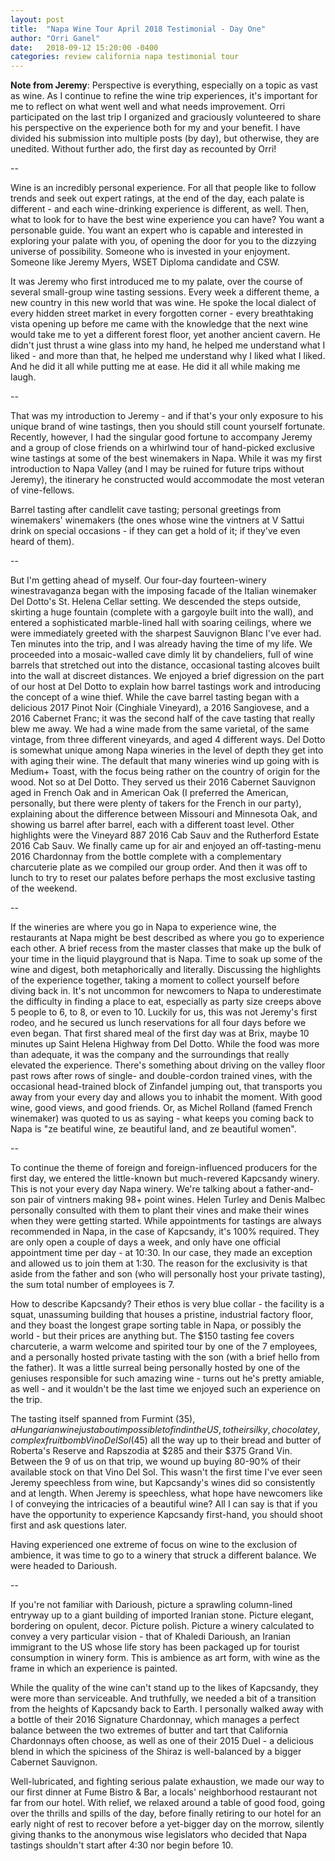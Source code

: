 ```yaml
---
layout: post
title:  "Napa Wine Tour April 2018 Testimonial - Day One"
author: "Orri Ganel"
date:   2018-09-12 15:20:00 -0400
categories: review california napa testimonial tour
---
```


**Note from Jeremy**: Perspective is everything, especially on a topic as vast as wine.  As I continue to refine the wine trip experiences, it's important for me to reflect on what went well and what needs improvement.  Orri participated on the last trip I organized and graciously volunteered to share his perspective on the experience both for my and your benefit.  I have divided his submission into multiple posts (by day), but otherwise, they are unedited.  Without further ado, the first day as recounted by Orri!

--

Wine is an incredibly personal experience.  For all that people like to follow trends and seek out expert ratings, at the end of the day, each palate is different - and each wine-drinking experience is different, as well.  Then, what to look for to have the best wine experience you can have?  You want a personable guide.  You want an expert who is capable and interested in exploring your palate with you, of opening the door for you to the dizzying universe of possibility.  Someone who is invested in your enjoyment.  Someone like Jeremy Myers, WSET Diploma candidate and CSW.

It was Jeremy who first introduced me to my palate, over the course of several small-group wine tasting sessions.  Every week a different theme, a new country in this new world that was wine.  He spoke the local dialect of every hidden street market in every forgotten corner - every breathtaking vista opening up before me came with the knowledge that the next wine would take me to yet a different forest floor, yet another ancient cavern.  He didn't just thrust a wine glass into my hand, he helped me understand what I liked - and more than that, he helped me understand why I liked what I liked.  And he did it all while putting me at ease.  He did it all while making me laugh.

--

That was my introduction to Jeremy - and if that's your only exposure to his unique brand of wine tastings, then you should still count yourself fortunate.  Recently, however, I had the singular good fortune to accompany Jeremy and a group of close friends on a whirlwind tour of hand-picked exclusive wine tastings at some of the best winemakers in Napa.  While it was my first introduction to Napa Valley (and I may be ruined for future trips without Jeremy), the itinerary he constructed would accommodate the most veteran of vine-fellows.

Barrel tasting after candlelit cave tasting; personal greetings from winemakers' winemakers (the ones whose wine the vintners at V Sattui drink on special occasions - if they can get a hold of it; if they've even heard of them).

--

But I'm getting ahead of myself.  Our four-day fourteen-winery winestravaganza began with the imposing facade of the Italian winemaker Del Dotto's St. Helena Cellar setting.  We descended the steps outside, skirting a huge fountain (complete with a gargoyle built into the wall), and entered a sophisticated marble-lined hall with soaring ceilings, where we were immediately greeted with the sharpest Sauvignon Blanc I've ever had.  Ten minutes into the trip, and I was already having the time of my life.  We proceeded into a mosaic-walled cave dimly lit by chandeliers, full of wine barrels that stretched out into the distance, occasional tasting alcoves built into the wall at discreet distances.  We enjoyed a brief digression on the part of our host at Del Dotto to explain how barrel tastings work and introducing the concept of a wine thief.  While the cave barrel tasting began with a delicious 2017 Pinot Noir (Cinghiale Vineyard), a 2016 Sangiovese, and a 2016 Cabernet Franc; it was the second half of the cave tasting that really blew me away.  We had a wine made from the same varietal, of the same vintage, from three different vineyards, and aged 4 different ways.  Del Dotto is somewhat unique among Napa wineries in the level of depth they get into with aging their wine.  The default that many wineries wind up going with is Medium+ Toast, with the focus being rather on the country of origin for the wood.  Not so at Del Dotto.  They served us their 2016 Cabernet Sauvignon aged in French Oak and in American Oak (I preferred the American, personally, but there were plenty of takers for the French in our party), explaining about the difference between Missouri and Minnesota Oak, and showing us barrel after barrel, each with a different toast level.  Other highlights were the Vineyard 887 2016 Cab Sauv and the Rutherford Estate 2016 Cab Sauv.  We finally came up for air and enjoyed an off-tasting-menu 2016 Chardonnay from the bottle complete with a complementary charcuterie plate as we compiled our group order.  And then it was off to lunch to try to reset our palates before perhaps the most exclusive tasting of the weekend.

--

If the wineries are where you go in Napa to experience wine, the restaurants at Napa might be best described as where you go to experience each other.  A brief recess from the master classes that make up the bulk of your time in the liquid playground that is Napa.  Time to soak up some of the wine and digest, both metaphorically and literally.  Discussing the highlights of the experience together, taking a moment to collect yourself before diving back in.  It's not uncommon for newcomers to Napa to underestimate the difficulty in finding a place to eat, especially as party size creeps above 5 people to 6, to 8, or even to 10.  Luckily for us, this was not Jeremy's first rodeo, and he secured us lunch reservations for all four days before we even began.  That first shared meal of the first day was at Brix, maybe 10 minutes up Saint Helena Highway from Del Dotto.  While the food was more than adequate, it was the company and the surroundings that really elevated the experience.  There's something about driving on the valley floor past rows after rows of single- and double-cordon trained vines, with the occasional head-trained block of Zinfandel jumping out, that transports you away from your every day and allows you to inhabit the moment.  With good wine, good views, and good friends.  Or, as Michel Rolland (famed French winemaker) was quoted to us as saying - what keeps you coming back to Napa is "ze beatiful wine, ze beautiful land, and ze beautiful women".

--

To continue the theme of foreign and foreign-influenced producers for the first day, we entered the little-known but much-revered Kapcsandy winery.  This is not your every day Napa winery.  We're talking about a father-and-son pair of vintners making 98+ point wines.  Helen Turley and Denis Malbec personally consulted with them to plant their vines and make their wines when they were getting started.  While appointments for tastings are always recommended in Napa, in the case of Kapcsandy, it's 100% required.  They are only open a couple of days a week, and only have one official appointment time per day - at 10:30.  In our case, they made an exception and allowed us to join them at 1:30.  The reason for the exclusivity is that aside from the father and son (who will personally host your private tasting), the sum total number of employees is 7.

How to describe Kapcsandy?  Their ethos is very blue collar - the facility is a squat, unassuming building that houses a pristine, industrial factory floor, and they boast the longest grape sorting table in Napa, or possibly the world - but their prices are anything but.  The $150 tasting fee covers charcuterie, a warm welcome and spirited tour by one of the 7 employees, and a personally hosted private tasting with the son (with a brief hello from the father).  It was a little surreal being personally hosted by one of the geniuses responsible for such amazing wine - turns out he's pretty amiable, as well - and it wouldn't be the last time we enjoyed such an experience on the trip.

The tasting itself spanned from Furmint ($35), a Hungarian wine just about impossible to find in the US, to their silky, chocolatey, complex fruit bomb Vino Del Sol ($45) all the way up to their bread and butter of Roberta's Reserve and Rapszodia at $285 and their $375 Grand Vin.  Between the 9 of us on that trip, we wound up buying 80-90% of their available stock on that Vino Del Sol.  This wasn't the first time I've ever seen Jeremy speechless from wine, but Kapcsandy's wines did so consistently and at length.  When Jeremy is speechless, what hope have newcomers like I of conveying the intricacies of a beautiful wine?  All I can say is that if you have the opportunity to experience Kapcsandy first-hand, you should shoot first and ask questions later.

Having experienced one extreme of focus on wine to the exclusion of ambience, it was time to go to a winery that struck a different balance.  We were headed to Darioush.

--

If you're not familiar with Darioush, picture a sprawling column-lined entryway up to a giant building of imported Iranian stone.  Picture elegant, bordering on opulent, decor.  Picture polish.  Picture a winery calculated to convey a very particular vision - that of Khaledi Darioush, an Iranian immigrant to the US whose life story has been packaged up for tourist consumption in winery form.  This is ambience as art form, with wine as the frame in which an experience is painted.

While the quality of the wine can't stand up to the likes of Kapcsandy, they were more than serviceable.  And truthfully, we needed a bit of a transition from the heights of Kapcsandy back to Earth.  I personally walked away with a bottle of their 2016 Signature Chardonnay, which manages a perfect balance between the two extremes of butter and tart that California Chardonnays often choose, as well as one of their 2015 Duel - a delicious blend in which the spiciness of the Shiraz is well-balanced by a bigger Cabernet Sauvignon.

Well-lubricated, and fighting serious palate exhaustion, we made our way to our first dinner at Fume Bistro & Bar, a locals' neighborhood restaurant not far from our hotel.  With relief, we relaxed around a table of good food, going over the thrills and spills of the day, before finally retiring to our hotel for an early night of rest to recover before a yet-bigger day on the morrow, silently giving thanks to the anonymous wise legislators who decided that Napa tastings shouldn't start after 4:30 nor begin before 10.
